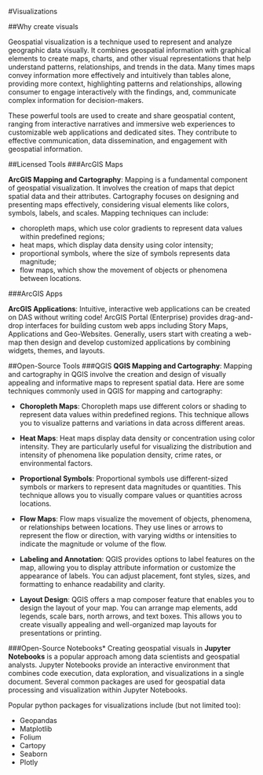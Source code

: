 #Visualizations

##Why create visuals

Geospatial visualization is a technique used to represent and analyze geographic data visually. It combines geospatial information with graphical elements to create maps, charts, and other visual representations that help understand patterns, relationships, and trends in the data. Many times maps convey information more effectively and intuitively than tables alone, providing more context, highlighting patterns and relationships, allowing consumer to engage interactively with the findings, and, communicate complex information for decision-makers.

These powerful tools are used to create and share geospatial content, ranging from interactive narratives and immersive web experiences to customizable web applications and dedicated sites. They contribute to effective communication, data dissemination, and engagement with geospatial information.

##Licensed Tools
###ArcGIS Maps

**ArcGIS Mapping and Cartography**: Mapping is a fundamental component of geospatial visualization. It involves the creation of maps that depict spatial data and their attributes. Cartography focuses on designing and presenting maps effectively, considering visual elements like colors, symbols, labels, and scales. 
Mapping techniques can include:

- choropleth maps, which use color gradients to represent data values within predefined regions; 
- heat maps, which display data density using color intensity; 
- proportional symbols, where the size of symbols represents data magnitude;
- flow maps, which show the movement of objects or phenomena between locations.

###ArcGIS Apps

**ArcGIS Applications**: Intuitive, interactive web applications can be created on DAS without writing code! ArcGIS Portal (Enterprise) provides drag-and-drop interfaces for building custom web apps including Story Maps, Applications and Geo-Websites.  Generally, users start with creating a web-map then design and develop customized applications by combining widgets, themes, and layouts.

##Open-Source Tools
###QGIS
**QGIS Mapping and Cartography**: Mapping and cartography in QGIS involve the creation and design of visually appealing and informative maps to represent spatial data. Here are some techniques commonly used in QGIS for mapping and cartography:

- **Choropleth Maps**: Choropleth maps use different colors or shading to represent data values within predefined regions. This technique allows you to visualize patterns and variations in data across different areas.

- **Heat Maps**: Heat maps display data density or concentration using color intensity. They are particularly useful for visualizing the distribution and intensity of phenomena like population density, crime rates, or environmental factors.

- **Proportional Symbols**: Proportional symbols use different-sized symbols or markers to represent data magnitudes or quantities. This technique allows you to visually compare values or quantities across locations.

- **Flow Maps**: Flow maps visualize the movement of objects, phenomena, or relationships between locations. They use lines or arrows to represent the flow or direction, with varying widths or intensities to indicate the magnitude or volume of the flow.

- **Labeling and Annotation**: QGIS provides options to label features on the map, allowing you to display attribute information or customize the appearance of labels. You can adjust placement, font styles, sizes, and formatting to enhance readability and clarity.

- **Layout Design**: QGIS offers a map composer feature that enables you to design the layout of your map. You can arrange map elements, add legends, scale bars, north arrows, and text boxes. This allows you to create visually appealing and well-organized map layouts for presentations or printing.


###Open-Source Notebooks*
Creating geospatial visuals in **Jupyter Notebooks** is a popular approach among data scientists and geospatial analysts. Jupyter Notebooks provide an interactive environment that combines code execution, data exploration, and visualizations in a single document. Several common packages are used for geospatial data processing and visualization within Jupyter Notebooks. 

Popular python packages for visualizations include (but not limited too):

- Geopandas
- Matplotlib
- Folium
- Cartopy
- Seaborn
- Plotly
